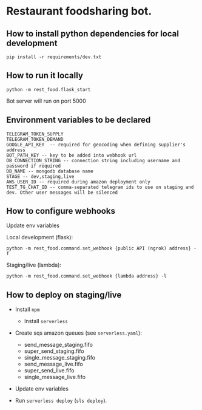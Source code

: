 # Restaurant foodsharing bot.

## How to install python dependencies for local development

`pip install -r requirements/dev.txt`


## How to run it locally

`python -m rest_food.flask_start`

Bot server will run on port 5000


## Environment variables to be declared
```
TELEGRAM_TOKEN_SUPPLY
TELEGRAM_TOKEN_DEMAND
GOOGLE_API_KEY  -- required for geocoding when defining supplier's address
BOT_PATH_KEY -- key to be added into webhook url
DB_CONNECTION_STRING -- connection string including username and password if required
DB_NAME -- mongodb database name 
STAGE -- dev,staging,live
AWS_USER_ID -- required during amazon deployment only
TEST_TG_CHAT_ID -- comma-separated telegram ids to use on staging and dev. Other user messages will be silenced
```

## How to configure webhooks

Update env variables

Local development (flask):

`python -m rest_food.command.set_webhook {public API (ngrok) address} -f`

Staging/live (lambda):

`python -m rest_food.command.set_webhook {lambda address} -l`


## How to deploy on staging/live

* Install `npm`
  * Install `serverless`

* Create sqs amazon queues (see `serverless.yaml`):
  * send_message_staging.fifo
  * super_send_staging.fifo
  * single_message_staging.fifo
  * send_message_live.fifo
  * super_send_live.fifo
  * single_message_live.fifo

* Update env variables

* Run `serverless deploy` (`sls deploy`). 





